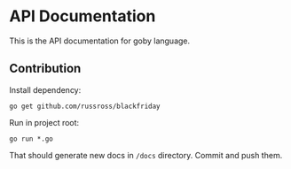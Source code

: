 # API Documentation

This is the API documentation for goby language.

## Contribution

Install dependency:

```
go get github.com/russross/blackfriday
```

Run in project root:

```
go run *.go
```

That should generate new docs in `/docs` directory. Commit and push them.
